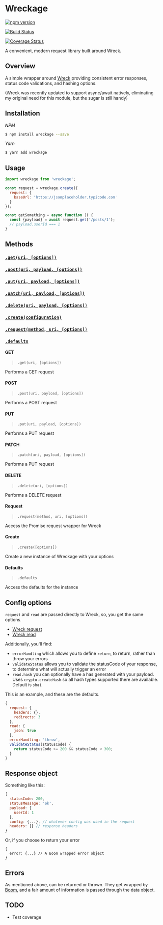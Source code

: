 # Wreckage

[![npm version](https://badge.fury.io/js/wreckage.svg)](https://badge.fury.io/js/wreckage)

[![Build Status](https://travis-ci.org/mshick/wreckage.svg?branch=master)](https://travis-ci.org/mshick/wreckage)

[![Coverage Status](https://coveralls.io/repos/github/mshick/wreckage/badge.svg?branch=master)](https://coveralls.io/github/mshick/wreckage?branch=master)

A convenient, modern request library built around Wreck.

## Overview

A simple wrapper around [Wreck](https://github.com/hapijs/wreck) providing consistent error responses, status code validations, and hashing options.

(Wreck was recently updated to support async/await natively, eliminating my original need for this module, but the sugar is still handy)

## Installation

*NPM*

```bash
$ npm install wreckage --save
```

*Yarn*

```bash
$ yarn add wreckage
```

## Usage

```javascript
import wreckage from 'wreckage';

const request = wreckage.create({
  request: {
    baseUrl: 'https://jsonplaceholder.typicode.com'
  }
});

const getSomething = async function () {
  const {payload} = await request.get('/posts/1');
  // payload.userId === 1
}
```

## Methods

### [`.get(uri, [options])`](#get)
### [`.post(uri, payload, [options])`](#post)
### [`.put(uri, payload, [options])`](#put)
### [`.patch(uri, payload, [options])`](#patch)
### [`.delete(uri, payload, [options])`](#delete)
### [`.create(configuration)`](#create)
### [`.request(method, uri, [options])`](#request)
### [`.defaults`](#defaults)

#### GET

> `.get(uri, [options])`

Performs a GET request

#### POST

> `.post(uri, payload, [options])`

Performs a POST request

#### PUT

> `.put(uri, payload, [options])`

Performs a PUT request

#### PATCH

> `.patch(uri, payload, [options])`

Performs a PUT request

#### DELETE

> `.delete(uri, [options])`

Performs a DELETE request

#### Request

> `.request(method, uri, [options])`

Access the Promise request wrapper for Wreck

#### Create

> `.create([options])`

Create a new instance of Wreckage with your options

#### Defaults

> `.defaults`

Access the defaults for the instance

## Config options

`request` and `read` are passed directly to Wreck, so, you get the same options.

*   [Wreck request](https://github.com/hapijs/wreck#requestmethod-uri-options-callback)
*   [Wreck read](https://github.com/hapijs/wreck#readresponse-options-callback)

Additionally, you'll find:

*   `errorHandling` which allows you to define `return`, to return, rather than throw your errors
*   `validateStatus` allows you to validate the statusCode of your response, to determine what will actually trigger an error
*   `read.hash` you can optionally have a has generated with your payload. Uses  `crypto.createHash` so all hash types supported there are available. Default is `sha1`

This is an example, and these are the defaults.

```javascript
{
  request: {
    headers: {},
    redirects: 3
  },
  read: {
    json: true
  },
  errorHandling: 'throw',
  validateStatus(statusCode) {
    return statusCode >= 200 && statusCode < 300;
  }
}
```

## Response object

Something like this:

```javascript
{
  statusCode: 200,
  statusMessage: 'ok',
  payload: {
    userId: 1
  },
  config: {...}, // whatever config was used in the request
  headers: {} // response headers
}
```

Or, if you choose to return your error

```
{
  error: {...} // A Boom wrapped error object
}
```

## Errors

As mentioned above, can be returned or thrown. They get wrapped by [Boom](https://github.com/hapijs/boom), and a fair amount of information is passed through the data object.

## TODO

*   Test coverage
